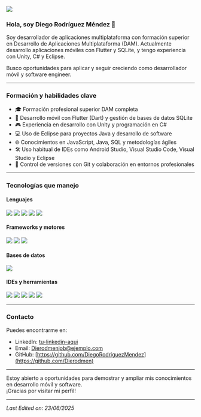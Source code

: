 ![](https://komarev.com/ghpvc/?username=DiegoRodriguezMendez)

### Hola, soy Diego Rodríguez Méndez 👋

Soy desarrollador de aplicaciones multiplataforma con formación superior en Desarrollo de Aplicaciones Multiplataforma (DAM). Actualmente desarrollo aplicaciones móviles con Flutter y SQLite, y tengo experiencia con Unity, C# y Eclipse.

Busco oportunidades para aplicar y seguir creciendo como desarrollador móvil y software engineer.

---

### Formación y habilidades clave

- 🎓 Formación profesional superior DAM completa  
- 📱 Desarrollo móvil con Flutter (Dart) y gestión de bases de datos SQLite  
- 🎮 Experiencia en desarrollo con Unity y programación en C#  
- 💻 Uso de Eclipse para proyectos Java y desarrollo de software  
- 🌐 Conocimientos en JavaScript, Java, SQL y metodologías ágiles  
- 🛠️ Uso habitual de IDEs como Android Studio, Visual Studio Code, Visual Studio y Eclipse  
- 🔄 Control de versiones con Git y colaboración en entornos profesionales  

---

### Tecnologías que manejo

<h4> Lenguajes </h4>
<span> 
  <img src="https://img.shields.io/badge/Dart-0175C2?style=for-the-badge&logo=dart&logoColor=white">
  <img src="https://img.shields.io/badge/CSharp-239120?style=for-the-badge&logo=c-sharp&logoColor=white">
  <img src="https://img.shields.io/badge/Java-ED8B00?style=for-the-badge&logo=java&logoColor=white">
  <img src="https://img.shields.io/badge/JavaScript-F7DF1E?style=for-the-badge&logo=javascript&logoColor=black">
  <img src="https://img.shields.io/badge/SQL-4479A1?style=for-the-badge&logo=mysql&logoColor=white">
</span>

<h4> Frameworks y motores </h4>
<span>
  <img src="https://img.shields.io/badge/Flutter-02569B?style=for-the-badge&logo=flutter&logoColor=white">
  <img src="https://img.shields.io/badge/Unity-000000?style=for-the-badge&logo=unity&logoColor=white">
  <img src="https://img.shields.io/badge/Bootstrap-563D7C?style=for-the-badge&logo=bootstrap&logoColor=white">
</span>

<h4> Bases de datos </h4>
<span>
  <img src="https://img.shields.io/badge/SQLite-003B57?style=for-the-badge&logo=sqlite&logoColor=white">
</span>

<h4> IDEs y herramientas </h4>
<span>
  <img src="https://img.shields.io/badge/Android_Studio-3DDC84?style=for-the-badge&logo=android-studio&logoColor=white">
  <img src="https://img.shields.io/badge/Visual_Studio_Code-0078D4?style=for-the-badge&logo=visual-studio-code&logoColor=white">
  <img src="https://img.shields.io/badge/Visual_Studio-5C2D91?style=for-the-badge&logo=visual-studio&logoColor=white">
  <img src="https://img.shields.io/badge/Eclipse-2C2255?style=for-the-badge&logo=eclipse&logoColor=white">
  <img src="https://img.shields.io/badge/Git-F05032?style=for-the-badge&logo=git&logoColor=white">
</span>

---

### Contacto

Puedes encontrarme en:

- LinkedIn: [tu-linkedin-aqui](https://www.linkedin.com/in/diego-rodr%C3%ADguez-m%C3%A9ndez-034b1a36b/)  
- Email: Dierodmenjob@ejemplo.com  
- GitHub: [https://github.com/DiegoRodriguezMendez](https://github.com/Dierodmen)  

---

Estoy abierto a oportunidades para demostrar y ampliar mis conocimientos en desarrollo móvil y software.  
¡Gracias por visitar mi perfil!

------

_Last Edited on: 23/06/2025_

